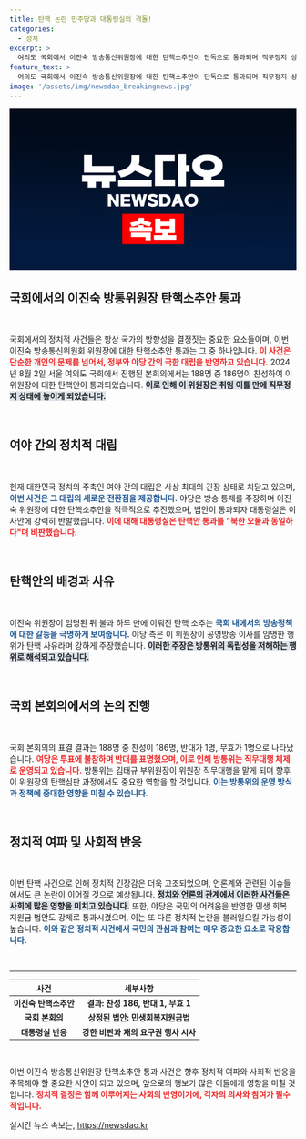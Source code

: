 ```yaml
---
title: 탄핵 논란 민주당과 대통령실의 격돌!
categories:
  - 정치
excerpt: >
  여의도 국회에서 이진숙 방송통신위원장에 대한 탄핵소추안이 단독으로 통과되며 직무정지 상태에 돌입했다. 대통령실은 강력 반발하고, 야당은 정권의 방송장악 시도를 저지하는 행위라고 맞섰다. 이 chaotic 상황을 더 궁금하신가요?
feature_text: >
  여의도 국회에서 이진숙 방송통신위원장에 대한 탄핵소추안이 단독으로 통과되며 직무정지 상태에 돌입했다. 대통령실은 강력 반발하고, 야당은 정권의 방송장악 시도를 저지하는 행위라고 맞섰다. 이 chaotic 상황을 더 궁금하신가요?
image: '/assets/img/newsdao_breakingnews.jpg'
---
```


<p><img src="/assets/img/newsdao_breakingnews.jpg" alt="bookingtag 속보" /></p>

<h2 data-ke-size="size26">국회에서의 이진숙 방통위원장 탄핵소추안 통과</h2>

<p data-ke-size="size16">&nbsp;</p>

<p>국회에서의 정치적 사건들은 항상 국가의 방향성을 결정짓는 중요한 요소들이며, 이번 이진숙 방송통신위원회 위원장에 대한 탄핵소추안 통과는 그 중 하나입니다. <b><span style="color: #ee2323;">이 사건은 단순한 개인의 문제를 넘어서, 정부와 야당 간의 극한 대립을 반영하고 있습니다.</span></b> 2024년 8월 2일 서울 여의도 국회에서 진행된 본회의에서는 188명 중 186명이 찬성하여 이 위원장에 대한 탄핵안이 통과되었습니다. <b><span style="background-color: #21538527;">이로 인해 이 위원장은 취임 이틀 만에 직무정지 상태에 놓이게 되었습니다.</span></b></p>

<p data-ke-size="size16">&nbsp;</p>

<h2 data-ke-size="size26">여야 간의 정치적 대립</h2>

<p data-ke-size="size16">&nbsp;</p>

<p>현재 대한민국 정치의 주축인 여야 간의 대립은 사상 최대의 긴장 상태로 치닫고 있으며, <b><span style="color: #1a5490;">이번 사건은 그 대립의 새로운 전환점을 제공합니다.</span></b> 야당은 방송 통제를 주장하며 이진숙 위원장에 대한 탄핵소추안을 적극적으로 추진했으며, 법안이 통과되자 대통령실은 이 사안에 강력히 반발했습니다. <b><span style="color: #ee2323;">이에 대해 대통령실은 탄핵안 통과를 "북한 오물과 동일하다"며 비판했습니다.</span></b></p>

<p data-ke-size="size16">&nbsp;</p>

<h2 data-ke-size="size26">탄핵안의 배경과 사유</h2>

<p data-ke-size="size16">&nbsp;</p>

<p>이진숙 위원장이 임명된 뒤 불과 하루 만에 이뤄진 탄핵 소추는 <b><span style="color: #1a5490;">국회 내에서의 방송정책에 대한 갈등을 극명하게 보여줍니다.</span></b> 야당 측은 이 위원장이 공영방송 이사를 임명한 행위가 탄핵 사유라며 강하게 주장했습니다. <b><span style="background-color: #21538527;">이러한 주장은 방통위의 독립성을 저해하는 행위로 해석되고 있습니다.</span></b></p>

<p data-ke-size="size16">&nbsp;</p>

<h2 data-ke-size="size26">국회 본회의에서의 논의 진행</h2>

<p data-ke-size="size16">&nbsp;</p>

<p>국회 본회의의 표결 결과는 188명 중 찬성이 186명, 반대가 1명, 무효가 1명으로 나타났습니다. <b><span style="color: #ee2323;">여당은 투표에 불참하며 반대를 표명했으며, 이로 인해 방통위는 직무대행 체제로 운영되고 있습니다.</span></b> 방통위는 김태규 부위원장이 위원장 직무대행을 맡게 되며 향후 이 위원장의 탄핵심판 과정에서도 중요한 역할을 할 것입니다. <b><span style="color: #1a5490;">이는 방통위의 운영 방식과 정책에 중대한 영향을 미칠 수 있습니다.</span></b></p>

<p data-ke-size="size16">&nbsp;</p>

<h2 data-ke-size="size26">정치적 여파 및 사회적 반응</h2>

<p data-ke-size="size16">&nbsp;</p>

<p>이번 탄핵 사건으로 인해 정치적 긴장감은 더욱 고조되었으며, 언론계와 관련된 이슈들에서도 큰 논란이 이어질 것으로 예상됩니다. <b><span style="background-color: #21538527;">정치와 언론의 관계에서 이러한 사건들은 사회에 많은 영향을 미치고 있습니다.</span></b> 또한, 야당은 국민의 어려움을 반영한 민생 회복 지원금 법안도 강제로 통과시켰으며, 이는 또 다른 정치적 논란을 불러일으킬 가능성이 높습니다. <b><span style="color: #1a5490;">이와 같은 정치적 사건에서 국민의 관심과 참여는 매우 중요한 요소로 작용합니다.</span></b></p>

<p data-ke-size="size16">&nbsp;</p>

<hr />

<table style="width: 100%;">
  <thead>
    <tr>
      <th><b>사건</b></th>
      <th><b>세부사항</b></th>
    </tr>
  </thead>
  <tbody>
    <tr>
      <td style="text-align: center; height: 17px;"><b>이진숙 탄핵소추안</b></td>
      <td style="text-align: center; height: 17px;"><b>결과: 찬성 186, 반대 1, 무효 1</b></td>
    </tr>
    <tr>
      <td style="text-align: center; height: 17px;"><b>국회 본회의</b></td>
      <td style="text-align: center; height: 17px;"><b>상정된 법안: 민생회복지원금법</b></td>
    </tr>
    <tr>
      <td style="text-align: center; height: 17px;"><b>대통령실 반응</b></td>
      <td style="text-align: center; height: 17px;"><b>강한 비판과 재의 요구권 행사 시사</b></td>
    </tr>
  </tbody>
</table>

<p data-ke-size="size16">&nbsp;</p>

<p>이번 이진숙 방송통신위원장 탄핵소추안 통과 사건은 향후 정치적 여파와 사회적 반응을 주목해야 할 중요한 사안이 되고 있으며, 앞으로의 행보가 많은 이들에게 영향을 미칠 것입니다. <b><span style="color: #ee2323;">정치적 결정은 함께 이루어지는 사회의 반영이기에, 각자의 의사와 참여가 필수적입니다.</span></b></p>
실시간 뉴스 속보는, <a href="https://newsdao.kr" rel="dofollow">https://newsdao.kr</a>


